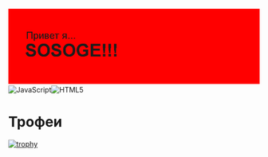 ![](https://github.com/Souosge/Souosge/blob/main/header.png) 
![JavaScript](https://img.shields.io/badge/javascript-%23323330.svg?style=for-the-badge&logo=javascript&logoColor=%23F7DF1E)![HTML5](https://img.shields.io/badge/html5-%23E34F26.svg?style=for-the-badge&logo=html5&logoColor=white)
# Трофеи
[![trophy](https://github-profile-trophy.vercel.app/?username=ryo-ma)](https://github.com/Souosge/github-profile-trophy)
#
